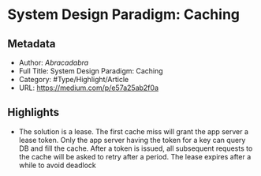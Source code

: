 # System Design Paradigm: Caching

## Metadata

* Author: *Abracadabra*
* Full Title: System Design Paradigm: Caching
* Category: #Type/Highlight/Article
* URL: https://medium.com/p/e57a25ab2f0a

## Highlights

* The solution is a lease. The first cache miss will grant the app server a lease token. Only the app server having the token for a key can query DB and fill the cache. After a token is issued, all subsequent requests to the cache will be asked to retry after a period. The lease expires after a while to avoid deadlock
